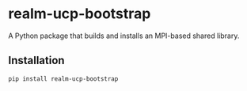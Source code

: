 # realm-ucp-bootstrap

A Python package that builds and installs an MPI-based shared library.

## Installation

```bash
pip install realm-ucp-bootstrap
